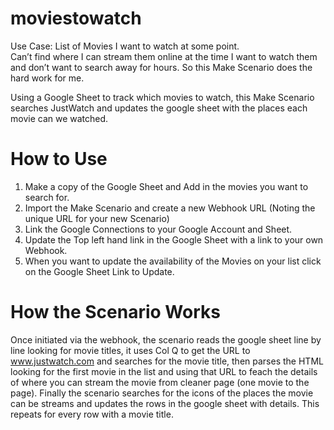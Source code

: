 # moviestowatch

Use Case: List of Movies I want to watch at some point.  
Can’t find where I can stream them online at the time I want to watch them and don’t want to search away for hours. So this Make Scenario does the hard work for me.

Using a Google Sheet to track which movies to watch, this Make Scenario searches JustWatch and updates the google sheet with the places each movie can we watched.

# How to Use

1. Make a copy of the Google Sheet and Add in the movies you want to search for.
2. Import the Make Scenario and create a new Webhook URL (Noting the unique URL for your new Scenario)
3. Link the Google Connections to your Google Account and Sheet.
4. Update the Top left hand link in the Google Sheet with a link to your own Webhook.
5. When you want to update the availability of the Movies on your list click on the Google Sheet Link to Update.

# How the Scenario Works

Once initiated via the webhook, the scenario reads the google sheet line by line looking for movie titles, it uses Col Q to get the URL to www.justwatch.com and searches for the movie title, then parses the HTML looking for the first movie in the list and using that URL to feach the details of where you can stream the movie from cleaner page (one movie to the page). Finally the scenario searches for the icons of the places the movie can be streams and updates the rows in the google sheet with details.  This repeats for every row with a movie title. 
